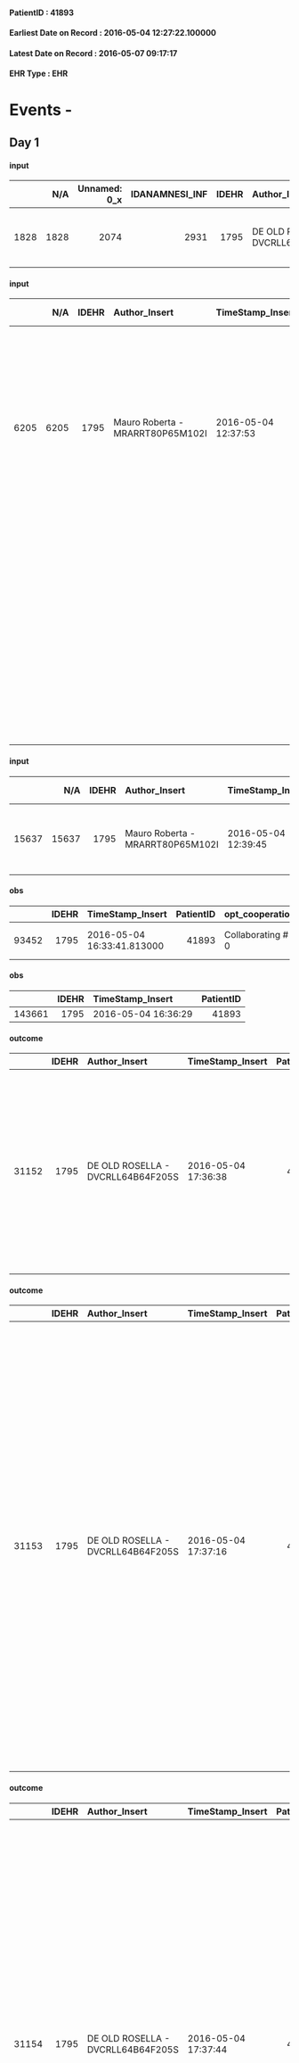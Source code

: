 
#### PatientID : 41893
#### Earliest Date on Record : 2016-05-04 12:27:22.100000
#### Latest Date on Record : 2016-05-07 09:17:17
#### EHR Type : EHR

# Events - 

## Day 1

#### input
|      |    N/A |   Unnamed: 0_x |   IDANAMNESI_INF |   IDEHR | Author_Insert                     | TimeStamp_Insert           | EHRType   |   PatientID |   IDDigitalSignDocument |   Non_Rilevabile_x | Note_Non_Rilevabile_x   | cognitivo_percettivo                           | sonno_riposo           | perc_salute                                       | rapporti_fam   | persone_vicine              | Caregiver   |
|-----:|-------:|---------------:|-----------------:|--------:|:----------------------------------|:---------------------------|:----------|------------:|------------------------:|-------------------:|:------------------------|:-----------------------------------------------|:-----------------------|:--------------------------------------------------|:---------------|:----------------------------|:------------|
| 1828 |   1828 |           2074 |             2931 |    1795 | DE OLD ROSELLA - DVCRLL64B64F205S | 2016-05-04 12:27:22.100000 | EHR       |       41893 |                  355222 |                  0 | NR                      | uncontrolled pain # 0; slowdown ideo-motor # 4 | daytime sleepiness # 1 | perdit√ † Performance # 0; increased asthenia # 3 | is # 0         | daughters and sister in law | wife        |

#### input
|      |    N/A |   IDEHR | Author_Insert                    | TimeStamp_Insert    | EHRType   |   PatientID |   IDDigitalSignDocument | persone_vicine   |   Unnamed: 0_y |   IDANAMNESI_MED |   Non_Rilevabile_y | Note_Non_Rilevabile_y   | opt_consapevolezza                   | diagnosis                                                                                                                                                                                                                   |
|-----:|-------:|--------:|:---------------------------------|:--------------------|:----------|------------:|------------------------:|:-----------------|---------------:|-----------------:|-------------------:|:------------------------|:-------------------------------------|:----------------------------------------------------------------------------------------------------------------------------------------------------------------------------------------------------------------------------|
| 6205 |   6205 |    1795 | Mauro Roberta - MRARRT80P65M102I | 2016-05-04 12:37:53 | EHR       |       41893 |                  355247 | N/A              |           5453 |             4189 |                  0 | NR                      | There are elements of evaluation # 7 | Paziente affetto da epatocarcinoma con metastasi polmonari e lesione osteolitica del bacino (non biopsiata, riscontrata dopo recente caduta accidentale per cui si √® recato in PS Humanitas) diagnosticato a Ottobre 2015. |
|      |        |         |                                  |                     |           |             |                         |                  |                |                  |                    |                         |                                      |                                                                                                                                                                                                                             |
|      |        |         |                                  |                     |           |             |                         |                  |                |                  |                    |                         |                                      | In anamnesi:                                                                                                                                                                                                                |
|      |        |         |                                  |                     |           |             |                         |                  |                |                  |                    |                         |                                      | 05/2014 neoplasia del labbro destro sottoposto a chirugia (svuotamento latero-cervicale dx), CT e RT.                                                                                                                       |
|      |        |         |                                  |                     |           |             |                         |                  |                |                  |                    |                         |                                      | Insufficienza renale; ipertensione arteriosa; BPCO; flebiti arti inferiori; Malattia di Bowen anale                                                                                                                         |

#### input
|       |    N/A |   IDEHR | Author_Insert                    | TimeStamp_Insert    | EHRType   |   PatientID |   IDDigitalSignDocument | persone_vicine   |   Unnamed: 0_y.1 |   IDDIAGNOSI_ICD |   Non_Rilevabile_y.1 | Note_Non_Rilevabile_y.1   | I_ICD                         | II_ICD                                            | III_ICD                                            | IV_ICD                                                                               | V_ICD                                                          | VI_ICD                                        |
|------:|-------:|--------:|:---------------------------------|:--------------------|:----------|------------:|------------------------:|:-----------------|-----------------:|-----------------:|---------------------:|:--------------------------|:------------------------------|:--------------------------------------------------|:---------------------------------------------------|:-------------------------------------------------------------------------------------|:---------------------------------------------------------------|:----------------------------------------------|
| 15637 |  15637 |    1795 | Mauro Roberta - MRARRT80P65M102I | 2016-05-04 12:39:45 | EHR       |       41893 |                  355249 | N/A              |             1198 |             1198 |                    0 | NR                        | V667 - Cure palliative#2402=0 | 1550 - Tumori maligni primitivi del fegato#2048=0 | 1970 - Tumori maligni secondari del polmone#2148=0 | 1961 - Tumori maligni secondari e non specificati dei linfonodi intratoracici#2141=0 | V604 - Mancanza di un familiare capace di prestare cure#2383=0 | 4011 - Ipertensione essenziale benigna#2333=0 |

#### obs
|       |   IDEHR | TimeStamp_Insert           |   PatientID | opt_cooperation   | chk_ausili_presidi   | opt_care_giver   | asthenia     | motor_performance              | body_temp    | agitation_behavior_freq   | mood                | diet     | consumption_help   |
|------:|--------:|:---------------------------|------------:|:------------------|:---------------------|:-----------------|:-------------|:-------------------------------|:-------------|:--------------------------|:--------------------|:---------|:-------------------|
| 93452 |    1795 | 2016-05-04 16:33:41.813000 |       41893 | Collaborating # 0 | absorbency # 0       | This # 0         | Moderate # 1 | bedridden, nontransferable # 5 | Apyrexia # 1 | quiet # 0                 | Closing itself # 01 | soft # 1 | help with # 2      |

#### obs
|        |   IDEHR | TimeStamp_Insert    |   PatientID |
|-------:|--------:|:--------------------|------------:|
| 143661 |    1795 | 2016-05-04 16:36:29 |       41893 |

#### outcome
|       |   IDEHR | Author_Insert                     | TimeStamp_Insert    |   PatientID |   IDDigitalSignDocument |   IDPAI_VIDAS | opt_problem                         |   opt_problem_num | opt_obiettivo                                                                                                                                                                              |   opt_obiettivo_num | opt_stato_problema   |   opt_stato_problema_num | opt_interventi                                                                                                                                                                                                      |   opt_interventi_num |
|------:|--------:|:----------------------------------|:--------------------|------------:|------------------------:|--------------:|:------------------------------------|------------------:|:-------------------------------------------------------------------------------------------------------------------------------------------------------------------------------------------|--------------------:|:---------------------|-------------------------:|:--------------------------------------------------------------------------------------------------------------------------------------------------------------------------------------------------------------------|---------------------:|
| 31152 |    1795 | DE OLD ROSELLA - DVCRLL64B64F205S | 2016-05-04 17:36:38 |       41893 |                  355468 |         33210 | Deficit in the care of s√® # 25 = 0 |                 4 | Maintain dignity ¬ † of the patient, where possible, helping him to accept their own limitations, considering himself realistic and objective (eating, bathing, dressing, delete) # 42 = 0 |                   4 | Open Problem # 1     |                        1 | PAI Implementation - Ensuring the right privacy # 182 = 0; Counseling - Encourage to express feelings about the care deficit s # 184 = 0; PAI Implementation - completely replace the activity † everyday # 183 = 0 |                    4 |

#### outcome
|       |   IDEHR | Author_Insert                     | TimeStamp_Insert    |   PatientID |   IDDigitalSignDocument |   IDPAI_VIDAS | opt_problem                                                                |   opt_problem_num | opt_obiettivo                                                   |   opt_obiettivo_num | opt_stato_problema   |   opt_stato_problema_num | opt_interventi                                                                                                                                                                                                                                                                                                                                                                                                                                                                                               |   opt_interventi_num |
|------:|--------:|:----------------------------------|:--------------------|------------:|------------------------:|--------------:|:---------------------------------------------------------------------------|------------------:|:----------------------------------------------------------------|--------------------:|:---------------------|-------------------------:|:-------------------------------------------------------------------------------------------------------------------------------------------------------------------------------------------------------------------------------------------------------------------------------------------------------------------------------------------------------------------------------------------------------------------------------------------------------------------------------------------------------------|---------------------:|
| 31153 |    1795 | DE OLD ROSELLA - DVCRLL64B64F205S | 2016-05-04 17:37:16 |       41893 |                  355470 |         33211 | Alteration of comfort associated with chronic pain and / or acute # 29 = 0 |                 2 | The patient riferir√ † ¬ † a satisfactory pain control # 56 = 0 |                   1 | closed Problem # 2   |                        2 | PAI Implementation - therapeutic upgrading # 441; PAI Implementation - properly administer the drugs as prescription # 442; Implementation PAI - Evaluate the effectiveness of drug delivery # 443; Education - educating the caregiver / patient recognition / treatment of the symptom # 446; PAI Implementation - therapeutic upgrading # 441 = 0; PAI Implementation - properly administer the drugs as prescription # 442 = 0; PAI Implementation - to evaluate the efficacy of drug delivery # 443 = 0 |                    4 |

#### outcome
|       |   IDEHR | Author_Insert                     | TimeStamp_Insert    |   PatientID |   IDDigitalSignDocument |   IDPAI_VIDAS | opt_problem                                                                |   opt_problem_num | opt_obiettivo                                                   |   opt_obiettivo_num | opt_stato_problema   |   opt_stato_problema_num | opt_interventi                                                                                                                                                                                                                                                                                                                                                                                                                                                                                               |   opt_interventi_num |
|------:|--------:|:----------------------------------|:--------------------|------------:|------------------------:|--------------:|:---------------------------------------------------------------------------|------------------:|:----------------------------------------------------------------|--------------------:|:---------------------|-------------------------:|:-------------------------------------------------------------------------------------------------------------------------------------------------------------------------------------------------------------------------------------------------------------------------------------------------------------------------------------------------------------------------------------------------------------------------------------------------------------------------------------------------------------|---------------------:|
| 31154 |    1795 | DE OLD ROSELLA - DVCRLL64B64F205S | 2016-05-04 17:37:44 |       41893 |                  355471 |         33212 | Alteration of comfort associated with chronic pain and / or acute # 29 = 0 |                 2 | The patient riferir√ † ¬ † a satisfactory pain control # 56 = 0 |                   1 | Open Problem # 1     |                        1 | PAI Implementation - therapeutic upgrading # 441; PAI Implementation - properly administer the drugs as prescription # 442; Implementation PAI - Evaluate the effectiveness of drug delivery # 443; Education - educating the caregiver / patient recognition / treatment of the symptom # 446; PAI Implementation - therapeutic upgrading # 441 = 0; PAI Implementation - properly administer the drugs as prescription # 442 = 0; PAI Implementation - to evaluate the efficacy of drug delivery # 443 = 0 |                    4 |

#### obs
|        |   IDEHR | TimeStamp_Insert    |   PatientID |
|-------:|--------:|:--------------------|------------:|
| 206445 |    1795 | 2016-05-04 21:23:33 |       41893 |

#### obs
|       |   IDEHR | TimeStamp_Insert           |   PatientID | opt_cooperation   | chk_ausili_presidi   | asthenia     | motor_performance              | body_temp    | agitation_behavior_freq   | mood                | diet     |
|------:|--------:|:---------------------------|------------:|:------------------|:---------------------|:-------------|:-------------------------------|:-------------|:--------------------------|:--------------------|:---------|
| 93469 |    1795 | 2016-05-05 06:01:28.890000 |       41893 | Collaborating # 0 | absorbency # 0       | Moderate # 1 | bedridden, nontransferable # 5 | Apyrexia # 1 | quiet # 0                 | Closing itself # 01 | soft # 1 |

#### obs
|        |   IDEHR | TimeStamp_Insert    |   PatientID |
|-------:|--------:|:--------------------|------------:|
| 143678 |    1795 | 2016-05-05 06:02:36 |       41893 |

#### obs
|       |   IDEHR | TimeStamp_Insert           |   PatientID |
|------:|--------:|:---------------------------|------------:|
| 47078 |    1795 | 2016-05-05 06:25:24.427000 |       41893 |

#### obs
|        |   IDEHR | TimeStamp_Insert    |   PatientID | pain_relief              |
|-------:|--------:|:--------------------|------------:|:-------------------------|
| 206454 |    1795 | 2016-05-05 06:26:15 |       41893 | 100% - Total Relief # 10 |

#### obs
|       |   IDEHR | TimeStamp_Insert           |   PatientID | personal_hygiene   | urine_elimination   | mobility      | active_diuresis     | lack_of_appetite     | asthenia   | motor_performance                                                                                  | mood                | diet     | feces_elimination   | consumption_help   |
|------:|--------:|:---------------------------|------------:|:-------------------|:--------------------|:--------------|:--------------------|:---------------------|:-----------|:---------------------------------------------------------------------------------------------------|:--------------------|:---------|:--------------------|:-------------------|
| 47090 |    1795 | 2016-05-05 10:58:44.377000 |       41893 | Employee # 4       | With help # 2       | With help # 2 | active diuresis # 0 | loss of appetite # 0 | Severe # 2 | 30% - Patient with directions to the hospital or home hospitalization, intensive home support # 03 | Closing itself # 01 | Soft # 1 | With help # 2       | # 4 employees      |

#### obs
|        |   IDEHR | TimeStamp_Insert    |   PatientID | pain_relief              |
|-------:|--------:|:--------------------|------------:|:-------------------------|
| 206493 |    1795 | 2016-05-05 10:59:23 |       41893 | 100% - Total Relief # 10 |

#### obs
|       |   IDEHR | TimeStamp_Insert           |   PatientID | chk_ausili_presidi   |
|------:|--------:|:---------------------------|------------:|:---------------------|
| 93491 |    1795 | 2016-05-05 12:06:07.710000 |       41893 | absorbency # 0       |

#### obs
|        |   IDEHR | TimeStamp_Insert    |   PatientID |
|-------:|--------:|:--------------------|------------:|
| 143695 |    1795 | 2016-05-05 12:06:39 |       41893 |


## Day 2

#### obs
|       |   IDEHR | TimeStamp_Insert           |   PatientID | chk_ausili_presidi   | asthenia   | diet            | consumption_help       |
|------:|--------:|:---------------------------|------------:|:---------------------|:-----------|:----------------|:-----------------------|
| 93507 |    1795 | 2016-05-05 16:47:58.227000 |       41893 | absorbency # 0       | Severe # 2 | homogenized # 2 | with help and aids # 3 |

#### obs
|        |   IDEHR | TimeStamp_Insert    |   PatientID |
|-------:|--------:|:--------------------|------------:|
| 143708 |    1795 | 2016-05-05 16:48:19 |       41893 |

#### obs
|        |   IDEHR | TimeStamp_Insert    |   PatientID | pain_relief              |
|-------:|--------:|:--------------------|------------:|:-------------------------|
| 206582 |    1795 | 2016-05-05 17:51:45 |       41893 | 100% - Total Relief # 10 |

#### obs
|       |   IDEHR | TimeStamp_Insert           |   PatientID | personal_hygiene   | urine_elimination   | mobility      | active_diuresis     | lack_of_appetite     | asthenia   | motor_performance                                                                                  | mood                | diet     | feces_elimination   | consumption_help   |
|------:|--------:|:---------------------------|------------:|:-------------------|:--------------------|:--------------|:--------------------|:---------------------|:-----------|:---------------------------------------------------------------------------------------------------|:--------------------|:---------|:--------------------|:-------------------|
| 47130 |    1795 | 2016-05-05 17:54:56.060000 |       41893 | Employee # 4       | With help # 2       | With help # 2 | active diuresis # 0 | loss of appetite # 0 | Severe # 2 | 30% - Patient with directions to the hospital or home hospitalization, intensive home support # 03 | Closing itself # 01 | Soft # 1 | With help # 2       | # 4 employees      |

#### obs
|       |   IDEHR | TimeStamp_Insert           |   PatientID | opt_cooperation   | chk_ausili_presidi   | motor_performance              | body_temp   | agitation_behavior_freq   |
|------:|--------:|:---------------------------|------------:|:------------------|:---------------------|:-------------------------------|:------------|:--------------------------|
| 93520 |    1795 | 2016-05-06 06:30:08.673000 |       41893 | uncooperative # 1 | absorbency # 0       | bedridden, nontransferable # 5 | Fever # 0   | quiet # 0                 |

#### obs
|        |   IDEHR | TimeStamp_Insert    |   PatientID | breath     | consolability           | body_language   | facial_expression           |
|-------:|--------:|:--------------------|------------:|:-----------|:------------------------|:----------------|:----------------------------|
| 273139 |    1795 | 2016-05-06 06:32:40 |       41893 | Normal 0 # | Not for consolation # 0 | Relaxed # 0     | Smiling or inexpressive # 0 |

#### obs
|        |   IDEHR | TimeStamp_Insert    |   PatientID | breath     | consolability           | body_language   | facial_expression           |
|-------:|--------:|:--------------------|------------:|:-----------|:------------------------|:----------------|:----------------------------|
| 273142 |    1795 | 2016-05-06 07:39:24 |       41893 | Normal 0 # | Not for consolation # 0 | Relaxed # 0     | Smiling or inexpressive # 0 |

#### obs
|       |   IDEHR | TimeStamp_Insert           |   PatientID | opt_cooperation   | chk_ausili_presidi   | dyspnoea    | motor_performance              | body_temp   |
|------:|--------:|:---------------------------|------------:|:------------------|:---------------------|:------------|:-------------------------------|:------------|
| 93541 |    1795 | 2016-05-06 10:47:52.030000 |       41893 | uncooperative # 1 | absorbency # 0       | at rest # 0 | bedridden, nontransferable # 5 | Fever # 0   |

#### obs
|        |   IDEHR | TimeStamp_Insert    |   PatientID |
|-------:|--------:|:--------------------|------------:|
| 143735 |    1795 | 2016-05-06 10:48:45 |       41893 |

#### obs
|       |   IDEHR | TimeStamp_Insert           |   PatientID | personal_hygiene   | urine_elimination   | mobility      | active_diuresis     | lack_of_appetite     | asthenia   | motor_performance                                                                                  | body_temp   | mood                | diet     | feces_elimination   | consumption_help   |
|------:|--------:|:---------------------------|------------:|:-------------------|:--------------------|:--------------|:--------------------|:---------------------|:-----------|:---------------------------------------------------------------------------------------------------|:------------|:--------------------|:---------|:--------------------|:-------------------|
| 47147 |    1795 | 2016-05-06 11:19:49.083000 |       41893 | Employee # 4       | With help # 2       | With help # 2 | active diuresis # 0 | loss of appetite # 0 | Severe # 2 | 30% - Patient with directions to the hospital or home hospitalization, intensive home support # 03 | Fever # 1   | Closing itself # 01 | Soft # 1 | With help # 2       | # 4 employees      |

#### obs
|        |   IDEHR | TimeStamp_Insert    |   PatientID | pain_relief              |
|-------:|--------:|:--------------------|------------:|:-------------------------|
| 206635 |    1795 | 2016-05-06 11:20:43 |       41893 | 100% - Total Relief # 10 |

#### obs
|        |   IDEHR | TimeStamp_Insert    |   PatientID | breath     | consolability           | body_language                             | facial_expression                       |
|-------:|--------:|:--------------------|------------:|:-----------|:------------------------|:------------------------------------------|:----------------------------------------|
| 273144 |    1795 | 2016-05-06 11:30:59 |       41893 | Normal 0 # | Not for consolation # 0 | Teso. nervous movements. Restlessness # 1 | Sad, anxious, contracted (frowning) # 1 |

#### obs
|        |   IDEHR | TimeStamp_Insert           |   PatientID |
|-------:|--------:|:---------------------------|------------:|
| 122874 |    1795 | 2016-05-06 12:19:39.167000 |       41893 |


## Day 3

#### obs
|       |   IDEHR | TimeStamp_Insert           |   PatientID | personal_hygiene   | urine_elimination   | mobility      | active_diuresis     | lack_of_appetite     | asthenia   | motor_performance                                                                                  | body_temp   | mood                | diet     | feces_elimination   | consumption_help   |
|------:|--------:|:---------------------------|------------:|:-------------------|:--------------------|:--------------|:--------------------|:---------------------|:-----------|:---------------------------------------------------------------------------------------------------|:------------|:--------------------|:---------|:--------------------|:-------------------|
| 47166 |    1795 | 2016-05-06 13:50:24.713000 |       41893 | Employee # 4       | With help # 2       | With help # 2 | active diuresis # 0 | loss of appetite # 0 | Severe # 2 | 30% - Patient with directions to the hospital or home hospitalization, intensive home support # 03 | Fever # 1   | Closing itself # 01 | Soft # 1 | With help # 2       | # 4 employees      |

#### obs
|       |   IDEHR | TimeStamp_Insert           |   PatientID | motor_performance              |
|------:|--------:|:---------------------------|------------:|:-------------------------------|
| 93572 |    1795 | 2016-05-06 17:02:08.497000 |       41893 | bedridden, nontransferable # 5 |

#### obs
|        |   IDEHR | TimeStamp_Insert    |   PatientID |
|-------:|--------:|:--------------------|------------:|
| 143756 |    1795 | 2016-05-06 17:02:38 |       41893 |

#### obs
|       |   IDEHR | TimeStamp_Insert           |   PatientID | personal_hygiene   | urine_elimination   | mobility      | active_diuresis     | asthenia   | motor_performance                                                                                  | body_temp   | mood                | diet     | feces_elimination   | consumption_help   |
|------:|--------:|:---------------------------|------------:|:-------------------|:--------------------|:--------------|:--------------------|:-----------|:---------------------------------------------------------------------------------------------------|:------------|:--------------------|:---------|:--------------------|:-------------------|
| 47191 |    1795 | 2016-05-06 17:55:34.797000 |       41893 | Employee # 4       | With help # 2       | With help # 2 | active diuresis # 0 | Severe # 2 | 30% - Patient with directions to the hospital or home hospitalization, intensive home support # 03 | Fever # 1   | Closing itself # 01 | Soft # 1 | With help # 2       | # 4 employees      |

#### obs
|        |   IDEHR | TimeStamp_Insert    |   PatientID | pain_relief              |
|-------:|--------:|:--------------------|------------:|:-------------------------|
| 206723 |    1795 | 2016-05-06 17:55:54 |       41893 | 100% - Total Relief # 10 |

#### obs
|        |   IDEHR | TimeStamp_Insert    |   PatientID | breath     | consolability           | body_language   | facial_expression           |
|-------:|--------:|:--------------------|------------:|:-----------|:------------------------|:----------------|:----------------------------|
| 273155 |    1795 | 2016-05-06 17:56:52 |       41893 | Normal 0 # | Not for consolation # 0 | Relaxed # 0     | Smiling or inexpressive # 0 |

#### obs
|       |   IDEHR | TimeStamp_Insert           |   PatientID | opt_cooperation   | chk_ausili_presidi   | opt_care_giver   | dyspnoea    | motor_performance              | body_temp    |
|------:|--------:|:---------------------------|------------:|:------------------|:---------------------|:-----------------|:------------|:-------------------------------|:-------------|
| 93586 |    1795 | 2016-05-07 05:11:46.363000 |       41893 | uncooperative # 1 | absorbency # 0       | absent # 2       | at rest # 0 | bedridden, nontransferable # 5 | Apyrexia # 1 |

#### obs
|        |   IDEHR | TimeStamp_Insert    |   PatientID | breath                                                                          | consolability           | body_language   | facial_expression           |
|-------:|--------:|:--------------------|------------:|:--------------------------------------------------------------------------------|:------------------------|:----------------|:----------------------------|
| 273159 |    1795 | 2016-05-07 05:14:12 |       41893 | Breath at times altered. Short periods of hyperventilation (breathing hard) # 1 | Not for consolation # 0 | Relaxed # 0     | Smiling or inexpressive # 0 |

#### obs
|        |   IDEHR | TimeStamp_Insert    |   PatientID | breath                                                                          | consolability           | body_language   | facial_expression           |
|-------:|--------:|:--------------------|------------:|:--------------------------------------------------------------------------------|:------------------------|:----------------|:----------------------------|
| 273163 |    1795 | 2016-05-07 06:03:33 |       41893 | Breath at times altered. Short periods of hyperventilation (breathing hard) # 1 | Not for consolation # 0 | Relaxed # 0     | Smiling or inexpressive # 0 |

#### obs
|       |   IDEHR | TimeStamp_Insert           |   PatientID | motor_performance                                                                       |
|------:|--------:|:---------------------------|------------:|:----------------------------------------------------------------------------------------|
| 47209 |    1795 | 2016-05-07 06:58:43.397000 |       41893 | 20% - Patient with serious impairment of organ functions, one or irreversible pi√π # 02 |

#### obs
|       |   IDEHR | TimeStamp_Insert           |   PatientID | personal_hygiene   | urine_elimination   | mobility   | hemorrhagic_manifestation   | speech   | cough   | nausea   | memory_deficit   | cognitive_deficit   | active_diuresis   | lack_of_appetite   | asthenia   | cachexia   | dyspnoea   | motor_performance   | body_temp   | mood   | diet   | cognitive_state   | feces_elimination   | consumption_help   |
|------:|--------:|:---------------------------|------------:|:-------------------|:--------------------|:-----------|:----------------------------|:---------|:--------|:---------|:-----------------|:--------------------|:------------------|:-------------------|:-----------|:-----------|:-----------|:--------------------|:------------|:-------|:-------|:------------------|:--------------------|:-------------------|
| 47210 |    1795 | 2016-05-07 08:07:06.747000 |       41893 | NR                 | NR                  | NR         | NR                          | NR       | NR      | NR       | NR               | NR                  | NR                | NR                 | NR         | NR         | NR         | NR                  | NR          | NR     | NR     | NR                | NR                  | NR                 |

#### outcome
|       |   IDEHR | Author_Insert                          | TimeStamp_Insert    |   PatientID |   IDDigitalSignDocument |   IDPAI_VIDAS | opt_problem                                                                |   opt_problem_num | opt_obiettivo                                                   |   opt_obiettivo_num | ds_note      | opt_stato_problema   |   opt_stato_problema_num | opt_interventi                                                                                                                                                                                                                                                                                                                                                                                                                                                                                               |   opt_interventi_num |
|------:|--------:|:---------------------------------------|:--------------------|------------:|------------------------:|--------------:|:---------------------------------------------------------------------------|------------------:|:----------------------------------------------------------------|--------------------:|:-------------|:---------------------|-------------------------:|:-------------------------------------------------------------------------------------------------------------------------------------------------------------------------------------------------------------------------------------------------------------------------------------------------------------------------------------------------------------------------------------------------------------------------------------------------------------------------------------------------------------|---------------------:|
| 31583 |    1795 | Taraschi GIANFRANCO - TRSGFR72S30F205H | 2016-05-07 08:07:38 |       41893 |                  357989 |         33642 | Alteration of comfort associated with chronic pain and / or acute # 29 = 0 |                 2 | The patient riferir√ † ¬ † a satisfactory pain control # 56 = 0 |                   1 | patient died | closed Problem # 2   |                        2 | PAI Implementation - therapeutic upgrading # 441; PAI Implementation - properly administer the drugs as prescription # 442; Implementation PAI - Evaluate the effectiveness of drug delivery # 443; Education - educating the caregiver / patient recognition / treatment of the symptom # 446; PAI Implementation - therapeutic upgrading # 441 = 0; PAI Implementation - properly administer the drugs as prescription # 442 = 0; PAI Implementation - to evaluate the efficacy of drug delivery # 443 = 0 |                    4 |

#### outcome
|       |   IDEHR | Author_Insert                          | TimeStamp_Insert    |   PatientID |   IDDigitalSignDocument |   IDPAI_VIDAS | opt_problem                         |   opt_problem_num | opt_obiettivo                                                                                                                                                                              |   opt_obiettivo_num | ds_note      | opt_stato_problema   |   opt_stato_problema_num | opt_interventi                                                                                                                                                                                                      |   opt_interventi_num |
|------:|--------:|:---------------------------------------|:--------------------|------------:|------------------------:|--------------:|:------------------------------------|------------------:|:-------------------------------------------------------------------------------------------------------------------------------------------------------------------------------------------|--------------------:|:-------------|:---------------------|-------------------------:|:--------------------------------------------------------------------------------------------------------------------------------------------------------------------------------------------------------------------|---------------------:|
| 31584 |    1795 | Taraschi GIANFRANCO - TRSGFR72S30F205H | 2016-05-07 08:08:02 |       41893 |                  357990 |         33643 | Deficit in the care of s√® # 25 = 0 |                 4 | Maintain dignity ¬ † of the patient, where possible, helping him to accept their own limitations, considering himself realistic and objective (eating, bathing, dressing, delete) # 42 = 0 |                   4 | patient died | closed Problem # 2   |                        2 | PAI Implementation - Ensuring the right privacy # 182 = 0; Counseling - Encourage to express feelings about the care deficit s # 184 = 0; PAI Implementation - completely replace the activity † everyday # 183 = 0 |                    4 |

#### death
|     |   IDDecesso |   IDEHR | Author_Insert                    | TimeStamp_Insert    |   PatientID |   IDDigitalSignDocument | Date                | Luogo_decesso     |
|----:|------------:|--------:|:---------------------------------|:--------------------|------------:|------------------------:|:--------------------|:------------------|
| 917 |         925 |    1795 | Mauro Roberta - MRARRT80P65M102I | 2016-05-07 09:17:17 |       41893 |                  358020 | 2016-05-07 08:00:00 | Vidas Hospice # 1 |


